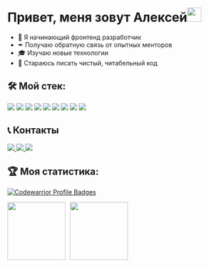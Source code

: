 # Привет, меня зовут Алексей<img src="https://github.com/blackcater/blackcater/raw/main/images/Hi.gif" height="32" width="32"/>

- 👋 Я начинающий фронтенд разработчик
- ✒ Получаю обратную связь от опытных менторов
- 🎓 Изучаю новые технологии
- 📖 Стараюсь писать чистый, читабельный код

## 🛠 Мой стек:

<p>
  <img src="https://img.shields.io/badge/React-gray?style=for-the-badge&logo=React&logoColor=/">
  <img src="https://img.shields.io/badge/JavaScript-gray?style=for-the-badge&logo=JavaScript&logoColor=/">
  <img src="https://img.shields.io/badge/Redux-gray?style=for-the-badge&logo=Redux&logoColor=/">
  <img src="https://img.shields.io/badge/Mobx-gray?style=for-the-badge&logo=Mobx&logoColor=/">
  <img src="https://img.shields.io/badge/Html-gray?style=for-the-badge&logo=HTML5&logoColor=red/">
  <img src="https://img.shields.io/badge/CSS-gray?style=for-the-badge&logo=CSS3&logoColor=orange/"> 
  <img src="https://img.shields.io/badge/Sass-gray?style=for-the-badge&logo=Sass&logoColor=/">
  <img src="https://img.shields.io/badge/Git-gray?style=for-the-badge&logo=Git&logoColor=/">
  <img src="https://img.shields.io/badge/Webpack-gray?style=for-the-badge&logo=Webpack&logoColor=/">
</p>

## 📞 Контакты

<p>
  <a href="https://t.me/alexbelkov/" target="blank">
    <img src="https://img.shields.io/badge/TG-gray?style=for-the-badge&logo=Telegram&logoColor=/"> 
  </a>
  <a href="mailto:lexabelco2013@yandex.ru" target="_blank">
    <img src="https://img.shields.io/badge/Mail-gray?style=for-the-badge&logo=Mail.Ru&logoColor=/">
  </a>
  <a href="https://vk.com/belcov9/" target="blank">
    <img src="https://img.shields.io/badge/VK-gray?style=for-the-badge&logo=VK&logoColor=/">
  </a>
</p>

## :trophy: Моя статистика:
[![Codewarrior Profile Badges](https://www.codewars.com/users/SkoroXoDTwo/badges/large)](https://www.codewars.com/users/SkoroXoDTwo)

<div>
  <a href="https://github-readme-stats.vercel.app/api?username=skoroxodtwo&hide=contribs&show_icons=true">
    <img  align="left" height="130" style="margin-right: 10px" src="https://github-readme-stats.vercel.app/api?username=skoroxodtwo&hide=contribs&show_icons=true" />
  </a>
  <a href="https://github-readme-stats.vercel.app/api/top-langs/?username=skoroxodtwo&layout=compact">
    <img align="left" height="130" src="https://github-readme-stats.vercel.app/api/top-langs/?username=skoroxodtwo&layout=compact" />
  </a>
</div>
